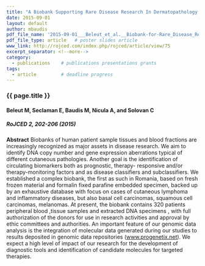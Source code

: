 ```yaml
---
title: "A Biobank Supporting Rare Disease Research In Dermatopathology. Our Experience In Establishing A Biobank."
date: 2015-09-01
layout: default
author: mbaudis
pdf_file_name: '2015-09-01___Beleut_et_al.__Biobank-for-Rare_Disease_Research__RomJDermPath.pdf'   # your_file_no_path.pdf
pdf_file_type: article   # poster slides article
www_link: http://rojced.com/index.php/rojced/article/view/75
excerpt_separator: <!--more-->
category:
  - publications    # publications presentations grants
tags:
  - article         # deadline progress
---
```


### {{ page.title }}
#### Beleut M, Seclaman E, Baudis M, Nicula A, and Solovan C
##### RoJCED 2, 202-206 (2015)

<!--more-->

**Abstract** Biobanks of human patient sample tissues and blood fractions are increasingly recognized as major assets in disease research. We aim to identify DNA copy number and gene expression aberrations typical of different cutaneous pathologies. Another goal is the identification of circulating biomarkers both as prognostic, therapy- responsive and/or therapy-monitoring factors and as disease classifiers and subclassifiers. We established a complex biobank, the first as such in Romania, based on fresh frozen material and formalin fixed parafine embedded specimen, backed up by an exhaustive database with focus on cases of cutaneous lymphoma and inflammatory diseases, but also basal cell carcinomas, squamous cell carcinomas, melanomas. At present, the biobank contains 320 patients peripheral blood ,tissue samples and extracted DNA specimens , with full authorization of the donors for use in research activities and approval by ethic committees and authorities. An important feature of our genomic data analysis is the integration of molecular data generated during our studies to results deposited in genomic data repositories (www.progenetix.net). We expect a high level of impact of our research for the development of diagnostic tools and identification of candidate molecules for targeted therapies.

